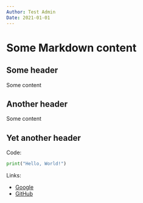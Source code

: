 ```yaml
---
Author: Test Admin
Date: 2021-01-01
---
```


# Some Markdown content

## Some header

Some content

## Another header

Some content

## Yet another header

Code:

```python
print("Hello, World!")
```

Links:

- [Google](https://www.google.com)
- [GitHub](https://www.github.com)
